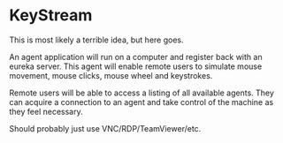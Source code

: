 # KeyStream

This is most likely a terrible idea, but here goes.

An agent application will run on a computer and register back with an
eureka server. This agent will enable remote users to simulate mouse
movement, mouse clicks, mouse wheel and keystrokes.

Remote users will be able to access a listing of all available agents.
They can acquire a connection to an agent and take control of the machine
as they feel necessary.

Should probably just use VNC/RDP/TeamViewer/etc.

